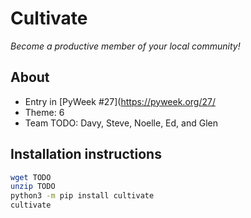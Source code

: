 # Cultivate

_Become a productive member of your local community!_

## About

* Entry in [PyWeek #27](https://pyweek.org/27/
* Theme: 6
* Team TODO: Davy, Steve, Noelle, Ed, and Glen

## Installation instructions

```bash
wget TODO
unzip TODO
python3 -m pip install cultivate
cultivate
```
